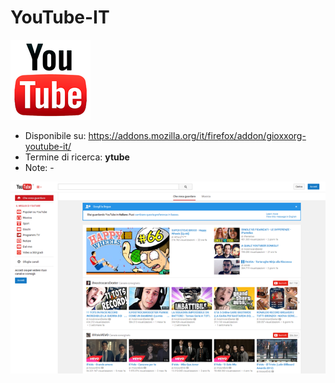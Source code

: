 # YouTube-IT

![](https://raw.githubusercontent.com/gioxx/fxaddons/master/youtube-it/icon-128.png)

- Disponibile su: https://addons.mozilla.org/it/firefox/addon/gioxxorg-youtube-it/
- Termine di ricerca: **ytube**
- Note: -



![](https://raw.githubusercontent.com/gioxx/fxaddons/master/youtube-it/scr_1.png)